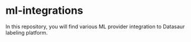 # ml-integrations

In this repository, you will find various ML provider integration to Datasaur labeling platform.
